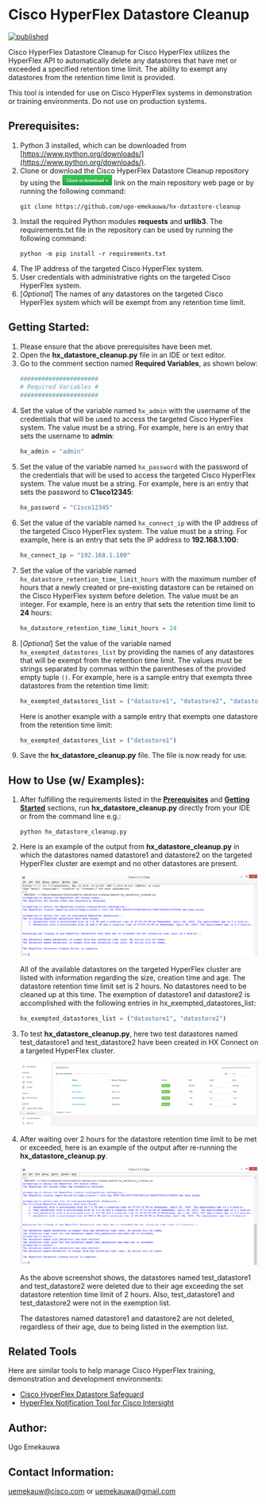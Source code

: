 # Cisco HyperFlex Datastore Cleanup

[![published](https://static.production.devnetcloud.com/codeexchange/assets/images/devnet-published.svg)](https://developer.cisco.com/codeexchange/github/repo/ugo-emekauwa/hx-datastore-cleanup)

Cisco HyperFlex Datastore Cleanup for Cisco HyperFlex utilizes the HyperFlex API to automatically delete any datastores that have met or exceeded a specified retention time limit. The ability to exempt any datastores from the retention time limit is provided.

This tool is intended for use on Cisco HyperFlex systems in demonstration or training environments. Do not use on production systems.

## Prerequisites:
1. Python 3 installed, which can be downloaded from [https://www.python.org/downloads/](https://www.python.org/downloads/).
2. Clone or download the Cisco HyperFlex Datastore Cleanup repository by using the ![GitHub Clone or download](./assets/GitHub_Clone_or_download_link_button.png "GitHub Clone or download") link on the main repository web page or by running the following command:
    ```
    git clone https://github.com/ugo-emekauwa/hx-datastore-cleanup
    ```
3. Install the required Python modules **requests** and **urllib3**. The requirements.txt file in the repository can be used by running the following command:
    ```
    python -m pip install -r requirements.txt
    ```
4. The IP address of the targeted Cisco HyperFlex system.
5. User credentials with administrative rights on the targeted Cisco HyperFlex system.
6. [_Optional_] The names of any datastores on the targeted Cisco HyperFlex system which will be exempt from any retention time limit.


## Getting Started:
1. Please ensure that the above prerequisites have been met.
2. Open the **hx_datastore_cleanup.py** file in an IDE or text editor.
3. Go to the comment section named **Required Variables**, as shown below:
    ```python
    ######################
    # Required Variables #
    ######################
    ```
4. Set the value of the variable named `hx_admin` with the username of the credentials that will be used to access the targeted Cisco HyperFlex system. The value must be a string. For example, here is an entry that sets the username to **admin**:
    ```python
    hx_admin = "admin"
    ```
5. Set the value of the variable named `hx_password` with the password of the credentials that will be used to access the targeted Cisco HyperFlex system. The value must be a string. For example, here is an entry that sets the password to **C1sco12345**:
    ```python
    hx_password = "C1sco12345"
    ```
6. Set the value of the variable named `hx_connect_ip` with the IP address of the targeted Cisco HyperFlex system. The value must be a string. For example, here is an entry that sets the IP address to **192.168.1.100**:
    ```python
    hx_connect_ip = "192.168.1.100"
    ```
7. Set the value of the variable named `hx_datastore_retention_time_limit_hours` with the maximum number of hours that a newly created or pre-existing datastore can be retained on the Cisco HyperFlex system before deletion. The value must be an integer. For example, here is an entry that sets the retention time limit to **24** hours:
    ```python
    hx_datastore_retention_time_limit_hours = 24
    ```
8. [_Optional_] Set the value of the variable named `hx_exempted_datastores_list` by providing the names of any datastores that will be exempt from the retention time limit. The values must be strings separated by commas within the parentheses of the provided empty tuple `()`. For example, here is a sample entry that exempts three datastores from the retention time limit:
    ```python
    hx_exempted_datastores_list = ("datastore1", "datastore2", "datastore3")
    ```
    Here is another example with a sample entry that exempts one datastore from the retention time limit: 
    ```python
    hx_exempted_datastores_list = ("datastore1")
    ```
9. Save the **hx_datastore_cleanup.py** file. The file is now ready for use.

## How to Use (w/ Examples):

1. After fulfilling the requirements listed in the [**Prerequisites**](https://github.com/ugo-emekauwa/hx-datastore-cleanup#prerequisites) and [**Getting Started**](https://github.com/ugo-emekauwa/hx-datastore-cleanup#getting-started) sections, run **hx_datastore_cleanup.py** directly from your IDE or from the command line e.g.:
    ```
    python hx_datastore_cleanup.py
    ```
2. Here is an example of the output from **hx_datastore_cleanup.py** in which the datastores named datastore1 and datastore2 on the targeted HyperFlex cluster are exempt and no other datastores are present.

    ![Initial Datastore Cleanup Run](./assets/Initial_Datastore_Cleanup_Run.png "Initial Datastore Cleanup Run")

    All of the available datastores on the targeted HyperFlex cluster are listed with information regarding the size, creation time and age. The datastore retention time limit set is 2 hours. No datastores need to be cleaned up at this time. The exemption of datastore1 and datastore2 is accomplished with the following entries in hx_exempted_datastores_list:
    ```python
    hx_exempted_datastores_list = ("datastore1", "datastore2")
    ```

3. To test **hx_datastore_cleanup.py**, here two test datastores named test_datastore1 and test_datastore2 have been created in HX Connect on a targeted HyperFlex cluster.

    ![Two Test Datastores Added in HX Connect](./assets/Two_Test_Datastores_Added_in_HX_Connect.png "Two Test Datastores Added in HX Connect")

4. After waiting over 2 hours for the datastore retention time limit to be met or exceeded, here is an example of the output after re-running the **hx_datastore_cleanup.py**.

    ![Subsequent Datastore Cleanup Run](./assets/Subsequent_Datastore_Cleanup_Run.png "Subsequent Datastore Cleanup Run")

    As the above screenshot shows, the datastores named test_datastore1 and test_datastore2 were deleted due to their age exceeding the set datastore retention time limit of 2 hours. Also, test_datastore1 and test_datastore2 were not in the exemption list.
    
    The datastores named datastore1 and datastore2 are not deleted, regardless of their age, due to being listed in the exemption list.

## Related Tools
Here are similar tools to help manage Cisco HyperFlex training, demonstration and development environments:
- [Cisco HyperFlex Datastore Safeguard](https://github.com/ugo-emekauwa/hx-datastore-safeguard)
- [HyperFlex Notification Tool for Cisco Intersight](https://github.com/ugo-emekauwa/hyperflex-notification-tool)

## Author:
Ugo Emekauwa

## Contact Information:
uemekauw@cisco.com or uemekauwa@gmail.com
